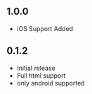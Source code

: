 ## 1.0.0

* iOS Support Added

## 0.1.2

* Initial release
* Full html support
* only android supported
